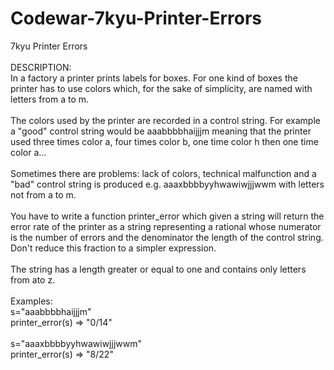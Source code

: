 # Codewar-7kyu-Printer-Errors
7kyu Printer Errors
<br><br>
DESCRIPTION:
<br>
In a factory a printer prints labels for boxes. For one kind of boxes the printer has to use colors which, for the sake of simplicity, are named with letters from a to m.
<br><br>
The colors used by the printer are recorded in a control string. For example a "good" control string would be aaabbbbhaijjjm meaning that the printer used three times color a, four times color b, one time color h then one time color a...
<br><br>
Sometimes there are problems: lack of colors, technical malfunction and a "bad" control string is produced e.g. aaaxbbbbyyhwawiwjjjwwm with letters not from a to m.
<br><br>
You have to write a function printer_error which given a string will return the error rate of the printer as a string representing a rational whose numerator is the number of errors and the denominator the length of the control string. Don't reduce this fraction to a simpler expression.
<br><br>
The string has a length greater or equal to one and contains only letters from ato z.
<br><br>
Examples:
<br>
s="aaabbbbhaijjjm"
<br>
printer_error(s) => "0/14"
<br><br>
s="aaaxbbbbyyhwawiwjjjwwm"
<br>
printer_error(s) => "8/22"
